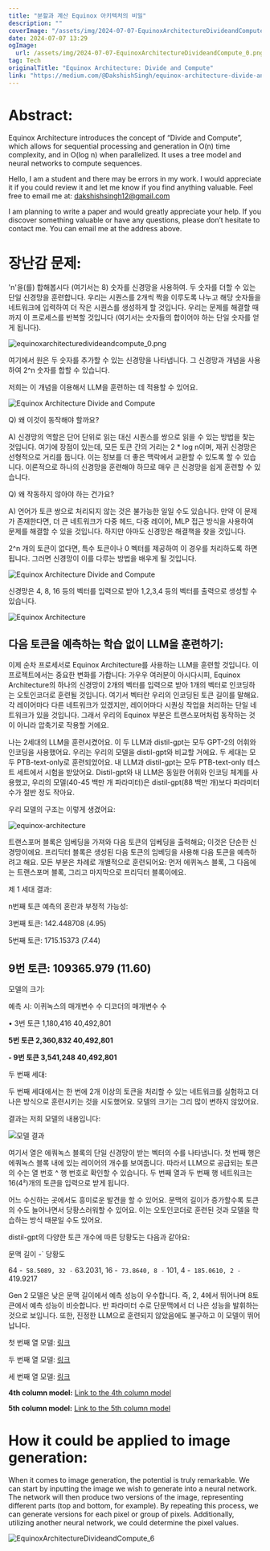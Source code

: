 ```yaml
---
title: "분할과 계산 Equinox 아키텍처의 비밀"
description: ""
coverImage: "/assets/img/2024-07-07-EquinoxArchitectureDivideandCompute_0.png"
date: 2024-07-07 13:29
ogImage: 
  url: /assets/img/2024-07-07-EquinoxArchitectureDivideandCompute_0.png
tag: Tech
originalTitle: "Equinox Architecture: Divide and Compute"
link: "https://medium.com/@DakshishSingh/equinox-architecture-divide-and-compute-99c555ac08d6"
---
```



# Abstract:

Equinox Architecture introduces the concept of “Divide and Compute”, which allows for sequential processing and generation in O(n) time complexity, and in O(log n) when parallelized. It uses a tree model and neural networks to compute sequences.

Hello, I am a student and there may be errors in my work. I would appreciate it if you could review it and let me know if you find anything valuable. Feel free to email me at: dakshishsingh12@gmail.com

I am planning to write a paper and would greatly appreciate your help. If you discover something valuable or have any questions, please don’t hesitate to contact me. You can email me at the address above.

<div class="content-ad"></div>

# 장난감 문제:

'n'을(를) 합해봅시다 (여기서는 8) 숫자를 신경망을 사용하여. 두 숫자를 더할 수 있는 단일 신경망을 훈련합니다. 우리는 시퀀스를 2개씩 짝을 이루도록 나누고 해당 숫자들을 네트워크에 입력하여 더 작은 시퀀스를 생성하게 할 것입니다. 우리는 문제를 해결할 때까지 이 프로세스를 반복할 것입니다 (여기서는 숫자들의 합이어야 하는 단일 숫자를 얻게 됩니다).

![equinoxarchitecturedivideandcompute_0.png](/assets/img/2024-07-07-EquinoxArchitectureDivideandCompute_0.png)

여기에서 원은 두 숫자를 추가할 수 있는 신경망을 나타냅니다. 그 신경망과 개념을 사용하여 2^n 숫자를 합할 수 있습니다.

<div class="content-ad"></div>

저희는 이 개념을 이용해서 LLM을 훈련하는 데 적용할 수 있어요.

![Equinox Architecture Divide and Compute](/assets/img/2024-07-07-EquinoxArchitectureDivideandCompute_1.png)

Q) 왜 이것이 동작해야 할까요?

A) 신경망의 역할은 단어 단위로 읽는 대신 시퀀스를 쌍으로 읽을 수 있는 방법을 찾는 것입니다. 여기에 장점이 있는데, 모든 토큰 간의 거리는 2 * log n이며, 재귀 신경망은 선형적으로 거리를 둡니다. 이는 정보를 더 좋은 맥락에서 교환할 수 있도록 할 수 있습니다. 이론적으로 하나의 신경망을 훈련해야 하므로 매우 큰 신경망을 쉽게 훈련할 수 있습니다.

<div class="content-ad"></div>


Q) 왜 작동하지 않아야 하는 건가요?

A) 언어가 토큰 쌍으로 처리되지 않는 것은 불가능한 일일 수도 있습니다. 만약 이 문제가 존재한다면, 더 큰 네트워크가 다중 헤드, 다중 레이어, MLP 접근 방식을 사용하여 문제를 해결할 수 있을 것입니다. 하지만 아마도 신경망은 해결책을 찾을 것입니다.

2^n 개의 토큰이 없다면, 특수 토큰이나 0 벡터를 제공하여 이 경우를 처리하도록 하면 됩니다. 그러면 신경망이 이를 다루는 방법을 배우게 될 것입니다.

![Equinox Architecture Divide and Compute](/assets/img/2024-07-07-EquinoxArchitectureDivideandCompute_2.png)

<div class="content-ad"></div>

신경망은 4, 8, 16 등의 벡터를 입력으로 받아 1,2,3,4 등의 벡터를 출력으로 생성할 수 있습니다.

![Equinox Architecture](/assets/img/2024-07-07-EquinoxArchitectureDivideandCompute_3.png)

## 다음 토큰을 예측하는 학습 없이 LLM을 훈련하기:

이제 순차 프로세서로 Equinox Architecture를 사용하는 LLM을 훈련할 것입니다. 이 프로젝트에서는 중요한 변화를 가합니다: 가우우 여러분이 아시다시피, Equinox Architecture의 하나의 신경망이 2개의 벡터를 입력으로 받아 1개의 벡터로 인코딩하는 오토인코더로 훈련될 것입니다. 여기서 벡터란 우리의 인코딩된 토큰 길이를 말해요. 각 레이어마다 다른 네트워크가 있겠지만, 레이어마다 시퀀싱 작업을 처리하는 단일 네트워크가 있을 것입니다. 그래서 우리의 Equinox 부분은 트랜스포머처럼 동작하는 것이 아니라 압축기로 작용할 거에요.

<div class="content-ad"></div>

나는 2세대의 LLM을 훈련시켰어요. 이 두 LLM과 distil-gpt는 모두 GPT-2의 어휘와 인코딩을 사용했어요. 우리는 우리의 모델을 distil-gpt와 비교할 거에요. 두 세대는 모두 PTB-text-only로 훈련되었어요. 내 LLM과 distil-gpt는 모두 PTB-text-only 테스트 세트에서 시험을 받았어요. Distil-gpt와 내 LLM은 동일한 어휘와 인코딩 체계를 사용했고, 우리의 모델(40-45 백만 개 파라미터)은 distil-gpt(88 백만 개)보다 파라미터 수가 절반 정도 작아요.

우리 모델의 구조는 이렇게 생겼어요:

![equinox-architecture](/assets/img/2024-07-07-EquinoxArchitectureDivideandCompute_4.png)

트랜스포머 블록은 임베딩을 가져와 다음 토큰의 임베딩을 출력해요; 이것은 단순한 신경망이에요. 프리딕터 블록은 생성된 다음 토큰의 임베딩을 사용해 다음 토큰을 예측하려고 해요. 모든 부분은 차례로 개별적으로 훈련되어요: 먼저 에퀴녹스 블록, 그 다음에는 트랜스포머 블록, 그리고 마지막으로 프리딕터 블록이에요.

<div class="content-ad"></div>

제 1 세대 결과:

n번째 토큰 예측의 혼란과 부정적 가능성:

3번째 토큰: 142.448708 (4.95)

5번째 토큰: 1715.15373 (7.44)

<div class="content-ad"></div>

## 9번 토큰: 109365.979 (11.60)

모델의 크기:

예측 시: 이퀴녹스의 매개변수 수 디코더의 매개변수 수

• 3번 토큰 1,180,416 40,492,801

<div class="content-ad"></div>

**5번 토큰 2,360,832 40,492,801**

**- 9번 토큰 3,541,248 40,492,801**

두 번째 세대:

두 번째 세대에서는 한 번에 2개 이상의 토큰을 처리할 수 있는 네트워크를 실험하고 더 나은 방식으로 훈련시키는 것을 시도했어요. 모델의 크기는 그리 많이 변하지 않았어요.

<div class="content-ad"></div>

결과는 저희 모델의 내용입니다:

![모델 결과](/assets/img/2024-07-07-EquinoxArchitectureDivideandCompute_5.png)

여기서 열은 에쿼녹스 블록의 단일 신경망이 받는 벡터의 수를 나타냅니다. 첫 번째 행은 에쿼녹스 블록 내에 있는 레이어의 개수를 보여줍니다. 따라서 LLM으로 공급되는 토큰의 수는 열 번호 ^ 행 번호로 확인할 수 있습니다. 두 번째 열과 두 번째 행 네트워크는 16(4²)개의 토큰을 입력으로 받게 됩니다.

<div class="content-ad"></div>

어느 수신하는 곳에서도 흥미로운 발견을 할 수 있어요. 문맥의 길이가 증가할수록 토큰의 수도 늘어나면서 당황스러워할 수 있어요. 이는 오토인코더로 훈련된 것과 모델을 학습하는 방식 때문일 수도 있어요. 

distil-gpt의 다양한 토큰 개수에 따른 당황도는 다음과 같아요:

문맥 길이 -` 당황도

64 -` 58.5089, 32 -` 63.2031, 16 -` 73.8640, 8 -` 101, 4 -` 185.0610, 2 -` 419.9217

<div class="content-ad"></div>

Gen 2 모델은 낮은 문맥 길이에서 예측 성능이 우수합니다. 즉, 2, 4에서 뛰어나며 8토큰에서 예측 성능이 비슷합니다. 반 파라미터 수로 단문맥에서 더 나은 성능을 발휘하는 것으로 보입니다. 또한, 진정한 LLM으로 훈련되지 않았음에도 불구하고 이 모델이 뛰어납니다.

첫 번째 열 모델: [링크](https://drive.google.com/drive/folders/11fE1ec5iEmlA_7ZzUaaROp_8QwmZ4LiF?usp=drive_link)

두 번째 열 모델: [링크](https://drive.google.com/drive/folders/1HtH3FGtrEesBqy5USY7IU1FGrqiwJ0dv?usp=drive_link)

세 번째 열 모델: [링크](https://drive.google.com/drive/folders/1Isii4X9nqoU4pF2m0Uv9jgkndU2jPfym?usp=drive_link)

<div class="content-ad"></div>

**4th column model:** [Link to the 4th column model](https://drive.google.com/drive/folders/1YZzLj61ImeYP_gsXJnrKKHiLgCSCSBIL?usp=drive_link)

**5th column model:** [Link to the 5th column model](https://drive.google.com/drive/folders/12T4QrfRi0iXyRGURQD-_04y5ykEprLl7?usp=drive_link)

# How it could be applied to image generation:

<div class="content-ad"></div>

When it comes to image generation, the potential is truly remarkable. We can start by inputting the image we wish to generate into a neural network. The network will then produce two versions of the image, representing different parts (top and bottom, for example). By repeating this process, we can generate versions for each pixel or group of pixels. Additionally, utilizing another neural network, we could determine the pixel values. 

![EquinoxArchitectureDivideandCompute_6](/assets/img/2024-07-07-EquinoxArchitectureDivideandCompute_6.png)